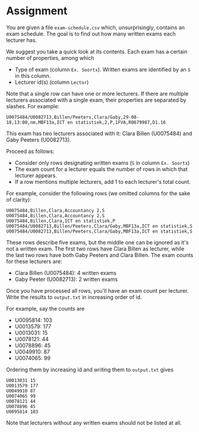 # Assignment

You are given a file `exam-schedule.csv` which, unsurprisingly, contains an exam schedule.
The goal is to find out how many written exams each lecturer has.

We suggest you take a quick look at its contents.
Each exam has a certain number of properties, among which

* Type of exam (column `Ex. Soortx`). Written exams are identified by an `S` in this column.
* Lecturer id(s) (column `Lector`)

Note that a single row can have one or more lecturers.
If there are multiple lecturers associated with a single exam,
their properties are separated by slashes. For example:

```text
U0075484/U0082713,Billen/Peeters,Clara/Gaby,29-08-18,13:00,nm,MBF13a,ICT en statistiek,2,P,1FVA,R0679987,D1.16
```

This exam has two lecturers associated with it: Clara Billen (U0075484)
and Gaby Peeters (U0082713).

Proceed as follows:

* Consider only rows designating written exams (`S` in column `Ex. Soortx`)
* The exam count for a lecturer equals the number of rows in which that lecturer appears.
* If a row mentions multiple lecturers, add 1 to each lecturer's total count.

For example, consider the following rows (we omitted columns for the
sake of clarity):

```text
U0075484,Billen,Clara,Accountancy 2,S
U0075484,Billen,Clara,Accountancy 2,S
U0075484,Billen,Clara,ICT en statistiek,P
U0075484/U0082713,Billen/Peeters,Clara/Gaby,MBF13a,ICT en statistiek,S
U0075484/U0082713,Billen/Peeters,Clara/Gaby,MBF13a,ICT en statistiek,S
```

These rows describe five exams, but the middle one can be ignored as it's not a written exam.
The first two rows have Clara Billen as lecturer, while the last two rows
have both Gaby Peeters and Clara Billen. The exam counts for these lecturers are:

* Clara Billen (U0075484): 4 written exams
* Gaby Peeter (U0082713): 2 written exams

Once you have processed all rows, you'll have an exam count per lecturer.
Write the results to `output.txt` in increasing order of id.

For example, say the counts are

* U0095814: 103
* U0013579: 177
* U0013031: 15
* U0078121: 44
* U0078896: 45
* U0049910: 87
* U0074065: 99

Ordering them by increasing id and writing them to `output.txt` gives

```text
U0013031 15
U0013579 177
U0049910 87
U0074065 99
U0078121 44
U0078896 45
U0095814 103
```

Note that lecturers without any written exams should not be listed at all.
